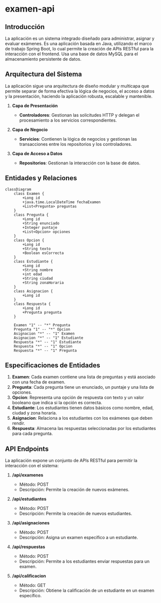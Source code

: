 # examen-api
## **Introducción**

La aplicación es un sistema integrado diseñado para administrar, asignar y evaluar exámenes. Es una aplicación basada en Java, utilizando el marco de trabajo Spring Boot, lo cual permite la creación de APIs RESTful para la interacción con el frontend. Usa una base de datos MySQL para el almacenamiento persistente de datos.


## **Arquitectura del Sistema**

La aplicación sigue una arquitectura de diseño modular y multicapa que permite separar de forma efectiva la lógica de negocios, el acceso a datos y la presentación, haciendo la aplicación robusta, escalable y mantenible.

1.  **Capa de Presentación**
    
    -   **Controladores**: Gestionan las solicitudes HTTP y delegan el procesamiento a los servicios correspondientes.
2.  **Capa de Negocio**
    
    -   **Servicios**: Contienen la lógica de negocios y gestionan las transacciones entre los repositorios y los controladores.
3.  **Capa de Acceso a Datos**
    
    -   **Repositorios**: Gestionan la interacción con la base de datos.

## **Entidades y Relaciones**
```mermaid
classDiagram
	class Examen {
	    +Long id
	    +java.time.LocalDateTime fechaExamen
	    +List<Pregunta> preguntas
	}
	class Pregunta {
	    +Long id
	    +String enunciado
	    +Integer puntaje
	    +List<Opcion> opciones
	}
	class Opcion {
	    +Long id
	    +String texto
	    +Boolean esCorrecta
	}
	class Estudiante {
	    +Long id
	    +String nombre
	    +int edad
	    +String ciudad
	    +String zonaHoraria
	}
	class Asignacion {
	    +Long id
	}
	class Respuesta {
	    +Long id
	    +Pregunta pregunta
	}

	Examen "1" -- "*" Pregunta
	Pregunta "1" -- "*" Opcion
	Asignacion "*" -- "1" Examen
	Asignacion "*" -- "1" Estudiante
	Respuesta "*" -- "1" Estudiante
	Respuesta "*" -- "1" Opcion
	Respuesta "*" -- "1" Pregunta
``` 

## **Especificaciones de Entidades**

1.  **Examen**: Cada examen contiene una lista de preguntas y está asociado con una fecha de examen.
2.  **Pregunta**: Cada pregunta tiene un enunciado, un puntaje y una lista de opciones.
3.  **Opcion**: Representa una opción de respuesta con texto y un valor booleano que indica si la opción es correcta.
4.  **Estudiante**: Los estudiantes tienen datos básicos como nombre, edad, ciudad y zona horaria.
5.  **Asignacion**: Relaciona a los estudiantes con los exámenes que deben rendir.
6.  **Respuesta**: Almacena las respuestas seleccionadas por los estudiantes para cada pregunta.

## **API Endpoints**

La aplicación expone un conjunto de APIs RESTful para permitir la interacción con el sistema:

1.  **/api/examenes**
    
    -   Método: POST
    -   Descripción: Permite la creación de nuevos exámenes.
2.  **/api/estudiantes**
    
    -   Método: POST
    -   Descripción: Permite la creación de nuevos estudiantes.
3.  **/api/asignaciones**
    
    -   Método: POST
    -   Descripción: Asigna un examen específico a un estudiante.
4.  **/api/respuestas**
    
    -   Método: POST
    -   Descripción: Permite a los estudiantes enviar respuestas para un examen.
5.  **/api/calificacion**
    
    -   Método: GET
    -   Descripción: Obtiene la calificación de un estudiante en un examen específico.